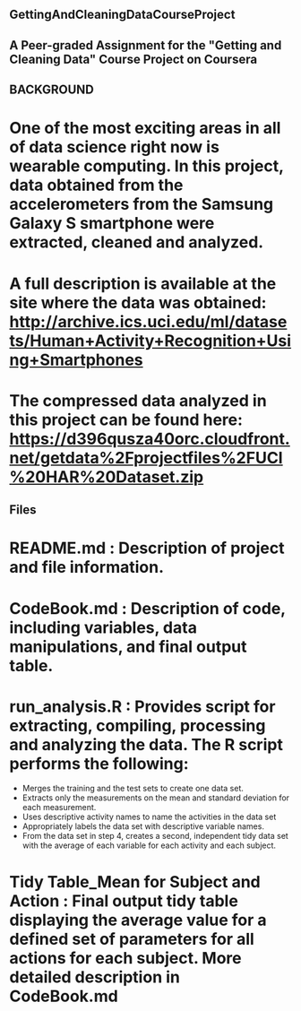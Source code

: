 ## GettingAndCleaningDataCourseProject

## A Peer-graded Assignment for the "Getting and Cleaning Data" Course Project on Coursera

## BACKGROUND 
# One of the most exciting areas in all of data science right now is wearable computing. In this project, data obtained from the accelerometers from the Samsung Galaxy S smartphone were extracted, cleaned and analyzed. 

# A full description is available at the site where the data was obtained: http://archive.ics.uci.edu/ml/datasets/Human+Activity+Recognition+Using+Smartphones  

# The compressed data analyzed in this project can be found here: https://d396qusza40orc.cloudfront.net/getdata%2Fprojectfiles%2FUCI%20HAR%20Dataset.zip  

## Files 
# README.md : Description of project and file information.
# CodeBook.md : Description of code, including variables, data manipulations, and final output table.
# run_analysis.R : Provides script for extracting, compiling, processing and analyzing the data. The R script performs the following:
* Merges the training and the test sets to create one data set.
* Extracts only the measurements on the mean and standard deviation for each measurement. 
* Uses descriptive activity names to name the activities in the data set
* Appropriately labels the data set with descriptive variable names. 
* From the data set in step 4, creates a second, independent tidy data set with the average of each variable for each activity and each subject.

# Tidy Table_Mean for Subject and Action : Final output tidy table displaying the average value for a defined set of parameters for all actions for each subject. More detailed description in CodeBook.md 

